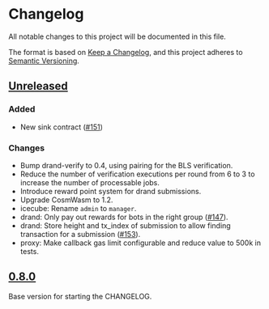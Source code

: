 # Changelog

All notable changes to this project will be documented in this file.

The format is based on [Keep a Changelog](https://keepachangelog.com/en/1.0.0/),
and this project adheres to [Semantic Versioning](https://semver.org/spec/v2.0.0.html).

## [Unreleased]

### Added

- New sink contract ([#151])

[#151]: https://github.com/noislabs/nois-contracts/pull/151

### Changes

- Bump drand-verify to 0.4, using pairing for the BLS verification.
- Reduce the number of verification executions per round from 6 to 3 to increase the number of processable jobs.
- Introduce reward point system for drand submissions.
- Upgrade CosmWasm to 1.2.
- icecube: Rename `admin` to `manager`.
- drand: Only pay out rewards for bots in the right group ([#147]).
- drand: Store height and tx_index of submission to allow finding transaction for a submission ([#153]).
- proxy: Make callback gas limit configurable and reduce value to 500k in tests.

[#147]: https://github.com/noislabs/nois-contracts/pull/147
[#153]: https://github.com/noislabs/nois-contracts/issues/153

## [0.8.0]

Base version for starting the CHANGELOG.

[unreleased]: https://github.com/noislabs/nois-contracts/compare/v0.8.0...HEAD
[0.8.0]: https://github.com/noislabs/nois-contracts/tree/v0.8.0
